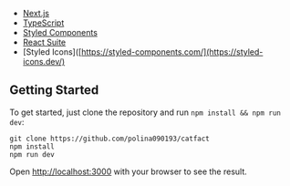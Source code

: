 - [Next.js](https://nextjs.org/)
- [TypeScript](https://www.typescriptlang.org/)
- [Styled Components](https://styled-components.com/)
- [React Suite](https://rsuitejs.com/)
- [Styled Icons]([https://styled-components.com/](https://styled-icons.dev/)

## Getting Started

To get started, just clone the repository and run `npm install && npm run dev`:

    git clone https://github.com/polina090193/catfact
    npm install
    npm run dev

Open [http://localhost:3000](http://localhost:3000) with your browser to see the result.
